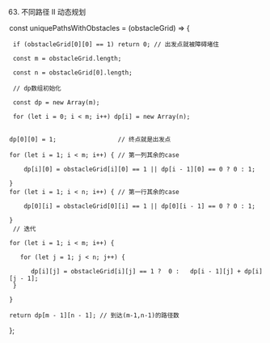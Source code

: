 63. 不同路径 II 
动态规划

  const uniquePathsWithObstacles = (obstacleGrid) => {

     if (obstacleGrid[0][0] == 1) return 0; // 出发点就被障碍堵住 
  
     const m = obstacleGrid.length;
  
     const n = obstacleGrid[0].length;
  
     // dp数组初始化
  
     const dp = new Array(m);
  
     for (let i = 0; i < m; i++) dp[i] = new Array(n);  
 
 
    dp[0][0] = 1;                 // 终点就是出发点
  
    for (let i = 1; i < m; i++) { // 第一列其余的case
  
        dp[i][0] = obstacleGrid[i][0] == 1 || dp[i - 1][0] == 0 ? 0 : 1;
    
    }
    for (let i = 1; i < n; i++) { // 第一行其余的case
  
        dp[0][i] = obstacleGrid[0][i] == 1 || dp[0][i - 1] == 0 ? 0 : 1;
    
    }
     // 迭代
  
    for (let i = 1; i < m; i++) {
  
       for (let j = 1; j < n; j++) {
    
          dp[i][j] = obstacleGrid[i][j] == 1 ?  0 :   dp[i - 1][j] + dp[i][j - 1];
     }
    
    }
  
    return dp[m - 1][n - 1]; // 到达(m-1,n-1)的路径数
  
  };
